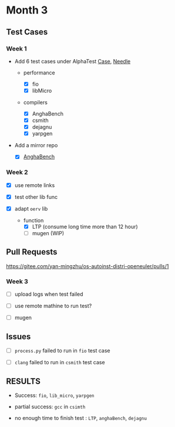 # Month 3

## Test Cases

### Week 1


+ Add 6 test cases under AlphaTest [Case](https://gitee.com/zzzsyyy/os-autoinst-distri-openeuler/commit/bed74ba398b3ae6a612163286ab4984947a98eee), [Needle](https://gitee.com/zzzsyyy/os-autoinst-needles-openeuler/commit/0101ba93f202158e2b29740f8390eb17b38cbe16)

    + performance

        + [x] fio
        + [x] libMicro

    + compilers

        + [x] AnghaBench
        + [x] csmith
        + [x] dejagnu
        + [x] yarpgen

+ Add a mirror repo

    + [x] [AnghaBench](https://gitee.com/zzzsyyy/AnghaBench)

### Week 2

+ [x] use remote links
+ [x] test other lib func
+ [x] adapt `oerv` lib

    + function
        + [x] LTP (consume long time more than 12 hour)
        + [ ] mugen (WIP)

## Pull Requests

https://gitee.com/yan-mingzhu/os-autoinst-distri-openeuler/pulls/1


### Week 3

+ [ ] upload logs when test failed
+ [ ] use remote mathine to run test?

+ [ ] mugen

## Issues

+ [ ] `process.py` failed to run in `fio` test case

+ [ ] `clang` failed to run in `csmith` test case

## RESULTS

+ Success: `fio`, `lib_micro`, `yarpgen`

+ partial success: `gcc` in `csimth`

+ no enough time to finish test : `LTP`, `anghaBench`, `dejagnu`

